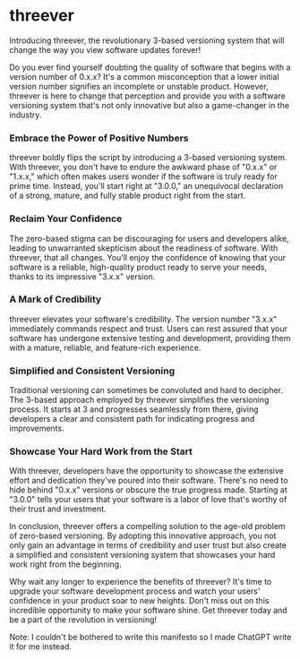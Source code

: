 # threever

Introducing threever, the revolutionary 3-based versioning system that will change the way you view 
software updates forever! 

Do you ever find yourself doubting the quality of software that begins with a version number of 0.x.x? 
It's a common misconception that a lower initial version number signifies an incomplete or unstable 
product. However, threever is here to change that perception and provide you with a software versioning 
system that's not only innovative but also a game-changer in the industry.

### Embrace the Power of Positive Numbers

threever boldly flips the script by introducing a 3-based versioning system. With threever, you don't 
have to endure the awkward phase of "0.x.x" or "1.x.x," which often makes users wonder if the software 
is truly ready for prime time. Instead, you'll start right at "3.0.0," an unequivocal declaration of 
a strong, mature, and fully stable product right from the start.

### Reclaim Your Confidence

The zero-based stigma can be discouraging for users and developers alike, leading to unwarranted skepticism 
about the readiness of software. With threever, that all changes. You'll enjoy the confidence of knowing 
that your software is a reliable, high-quality product ready to serve your needs, thanks to its impressive 
"3.x.x" version.

### A Mark of Credibility

threever elevates your software's credibility. The version number "3.x.x" immediately commands respect 
and trust. Users can rest assured that your software has undergone extensive testing and development, 
providing them with a mature, reliable, and feature-rich experience.

### Simplified and Consistent Versioning

Traditional versioning can sometimes be convoluted and hard to decipher. The 3-based approach employed by 
threever simplifies the versioning process. It starts at 3 and progresses seamlessly from there, giving 
developers a clear and consistent path for indicating progress and improvements.

### Showcase Your Hard Work from the Start

With threever, developers have the opportunity to showcase the extensive effort and dedication they've 
poured into their software. There's no need to hide behind "0.x.x" versions or obscure the true progress 
made. Starting at "3.0.0" tells your users that your software is a labor of love that's worthy of their 
trust and investment.



In conclusion, threever offers a compelling solution to the age-old problem of zero-based versioning. By 
adopting this innovative approach, you not only gain an advantage in terms of credibility and user trust 
but also create a simplified and consistent versioning system that showcases your hard work right from the 
beginning.

Why wait any longer to experience the benefits of threever? It's time to upgrade your software development 
process and watch your users' confidence in your product soar to new heights. Don't miss out on this 
incredible opportunity to make your software shine. Get threever today and be a part of the revolution 
in versioning!

Note: I couldn't be bothered to write this manifesto so I made ChatGPT write it for me instead.